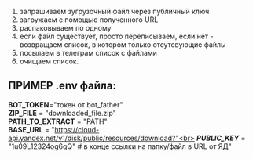 1. запрашиваем зугрузочный файл через публичный ключ
2. загружаем с помощью полученного URL
3. распаковываем по одному
4. если файл существует, просто переписываем, если нет - возвращаем список,
 в котором только отсутсвующие файлы
5. посылаем в телеграм список с файлами
6. очищаем список.


## ПРИМЕР .env файла:

**BOT_TOKEN**="токен от bot_father" <br>
**ZIP_FILE** = "downloaded_file.zip"<br>
**PATH_TO_EXTRACT** = "PATH"<br>
**BASE_URL** = "https://cloud-api.yandex.net/v1/disk/public/resources/download?"<br>
***PUBLIC_KEY*** = "1u09L12324og6qQ"  # в конце ссылки на папку/файл  в URL от ЯД"